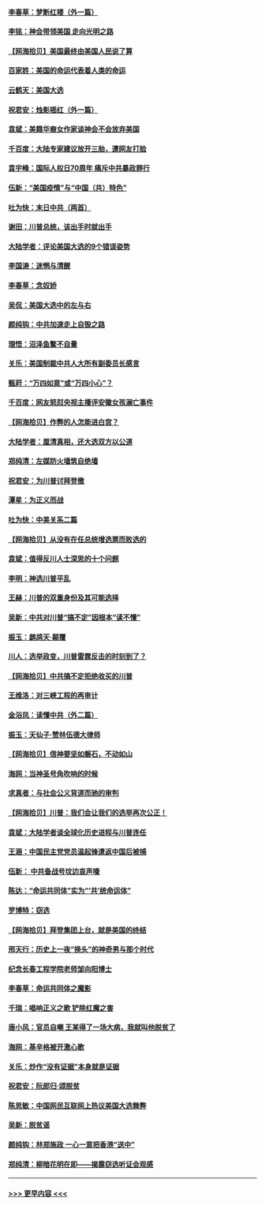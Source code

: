 #### [李春草：梦断红楼（外一篇）](../pages/nsc993/n12619122.md?t=12142102) 
#### [李铭：神会带领美国 走向光明之路](../pages/nsc993/n12618584.md?t=12142102) 
#### [【网海拾贝】美国最终由美国人民说了算](../pages/nsc993/n12617255.md?t=12142102) 
#### [百家姓：美国的命运代表着人类的命运](../pages/nsc993/n12615838.md?t=12142102) 
#### [云鹤天：美国大选](../pages/nsc993/n12615994.md?t=12142102) 
#### [祝君安：烛影摇红（外一篇）](../pages/nsc993/n12615975.md?t=12142102) 
#### [袁斌：美籍华裔女作家谈神会不会放弃美国](../pages/nsc993/n12615263.md?t=12142102) 
#### [千百度：大陆专家建议放开三胎，遭网友打脸](../pages/nsc993/n12614456.md?t=12142102) 
#### [袁宇峰：国际人权日70周年 痛斥中共暴政罪行](../pages/nsc993/n12611965.md?t=12142102) 
#### [伍新：“美国疫情”与“中国（共）特色”](../pages/nsc993/n12611463.md?t=12142102) 
#### [吐为快：末日中共（两首）](../pages/nsc993/n12611461.md?t=12142102) 
#### [谢田：川普总统，该出手时就出手](../pages/nsc993/n12610905.md?t=12142102) 
#### [大陆学者：评论美国大选的9个错误姿势](../pages/nsc993/n12609586.md?t=12142102) 
#### [李国涛：迷惘与清醒](../pages/nsc993/n12607532.md?t=12142102) 
#### [李春草：念奴娇](../pages/nsc993/n12607083.md?t=12142102) 
#### [吴侃：美国大选中的左与右](../pages/nsc993/n12607054.md?t=12142102) 
#### [颜纯钩：中共加速走上自毁之路](../pages/nsc993/n12606473.md?t=12142102) 
#### [理悟：沼泽鱼鳖不自量](../pages/nsc993/n12606454.md?t=12142102) 
#### [关乐：美国制裁中共人大所有副委员长感言](../pages/nsc993/n12606442.md?t=12142102) 
#### [甄莳：“万四如意”或“万四小心”？](../pages/nsc993/n12606091.md?t=12142102) 
#### [千百度：网友怒怼央视主播评安徽女孩溺亡事件](../pages/nsc993/n12605370.md?t=12142102) 
#### [【网海拾贝】作弊的人怎能进白宫？](../pages/nsc993/n12603546.md?t=12142102) 
#### [大陆学者：厘清真相，还大选双方以公道](../pages/nsc993/n12603475.md?t=12142102) 
#### [郑纯清：左媒防火墙筑自绝墙](../pages/nsc993/n12602226.md?t=12142102) 
#### [祝君安：为川普讨拜登檄](../pages/nsc993/n12602199.md?t=12142102) 
#### [潭星：为正义而战](../pages/nsc993/n12600926.md?t=12142102) 
#### [吐为快：中美关系二篇](../pages/nsc993/n12600908.md?t=12142102) 
#### [【网海拾贝】从没有在任总统增选票而败选的](../pages/nsc993/n12600435.md?t=12142102) 
#### [袁斌：值得反川人士深思的十个问题](../pages/nsc993/n12600332.md?t=12142102) 
#### [李明：神选川普平乱](../pages/nsc993/n12599751.md?t=12142102) 
#### [王赫：川普的双重身份及其可能选择](../pages/nsc993/n12599723.md?t=12142102) 
#### [吴新：中共对川普“搞不定”因根本“读不懂”](../pages/nsc993/n12599502.md?t=12142102) 
#### [振玉：鹧鸪天‧颠覆](../pages/nsc993/n12599494.md?t=12142102) 
#### [川人：选举政变，川普雷霆反击的时刻到了？](../pages/nsc993/n12599291.md?t=12142102) 
#### [【网海拾贝】中共搞不定拒绝收买的川普](../pages/nsc993/n12598955.md?t=12142102) 
#### [王维洛：对三峡工程的再审计](../pages/nsc993/n12598436.md?t=12142102) 
#### [金浴凤：读懂中共（外二篇）](../pages/nsc993/n12597943.md?t=12142102) 
#### [振玉：天仙子‧赞林伍德大律师](../pages/nsc993/n12597929.md?t=12142102) 
#### [【网海拾贝】信神要坚如磐石，不动如山](../pages/nsc993/n12597901.md?t=12142102) 
#### [海网：当神圣号角吹响的时候](../pages/nsc993/n12595891.md?t=12142102) 
#### [求真者：与社会公义背道而驰的审判](../pages/nsc993/n12595868.md?t=12142102) 
#### [【网海拾贝】川普：我们会让我们的选举再次公正！](../pages/nsc993/n12594930.md?t=12142102) 
#### [袁斌：大陆学者谈全球化历史进程与川普连任](../pages/nsc993/n12594690.md?t=12142102) 
#### [王涵：中国民主党党员温起锋遣返中国后被捕](../pages/nsc993/n12594540.md?t=12142102) 
#### [伍新： 中共备战号坟边哀声嚎](../pages/nsc993/n12593086.md?t=12142102) 
#### [陈达：“命运共同体”实为“‘共’统命运体”](../pages/nsc993/n12590865.md?t=12142102) 
#### [罗博特：窃选](../pages/nsc993/n12590619.md?t=12142102) 
#### [【网海拾贝】拜登集团上台，就是美国的终结](../pages/nsc993/n12589725.md?t=12142102) 
#### [邢天行：历史上一夜“换头”的神奇男与那个时代](../pages/nsc993/n12589424.md?t=12142102) 
#### [纪念长春工程学院老师邹向阳博士](../pages/nsc993/n12585390.md?t=12142102) 
#### [李春草：命运共同体之魔影](../pages/nsc993/n12585026.md?t=12142102) 
#### [千瑞：唱响正义之歌 铲除红魔之害](../pages/nsc993/n12585002.md?t=12142102) 
#### [唐小风：官员自嘲 王某得了一场大病，我就叫他脱贫了](../pages/nsc993/n12584981.md?t=12142102) 
#### [海网：基辛格被开激心歌](../pages/nsc993/n12584946.md?t=12142102) 
#### [关乐：炒作“没有证据”本身就是证据](../pages/nsc993/n12583146.md?t=12142102) 
#### [祝君安：阮郎归‧颂脱贫](../pages/nsc993/n12583119.md?t=12142102) 
#### [陈思敏：中国网民互联网上热议美国大选舞弊](../pages/nsc993/n12582845.md?t=12142102) 
#### [吴新：脱贫谣](../pages/nsc993/n12580839.md?t=12142102) 
#### [颜纯钩：林郑施政 一心一意把香港“送中”](../pages/nsc993/n12580805.md?t=12142102) 
#### [郑纯清：柳暗花明在即——揭露窃选听证会观感](../pages/nsc993/n12580795.md?t=12142102) 

----
#### [ >>> 更早内容 <<< ](../indexes/nsc993-earlier.md)
